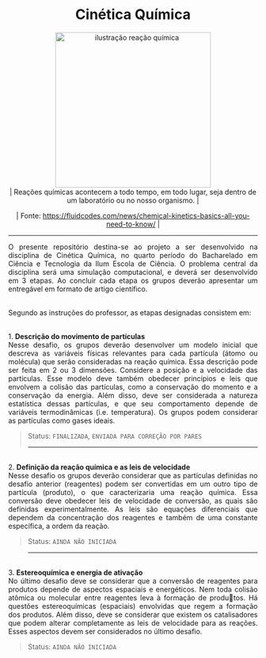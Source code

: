 <h1 align="center"> Cinética Química </h1>

<div align="center">
<img width = "314" alt = "ilustração reação química" src="https://github.com/danischagas/simulacao_cinetica_quimica/assets/107012297/4b99f842-cbc7-4b8b-9a5f-0b3ca5be3855">

 <div align="center">  | Reações químicas acontecem a todo tempo, em todo lugar, seja dentro de um laboratório ou no nosso organismo. | 
  
  | Fonte: https://fluidcodes.com/news/chemical-kinetics-basics-all-you-need-to-know/ |
  </div>

  <hr>
  
<div align="justify"> O presente repositório destina-se ao projeto a ser desenvolvido na disciplina de Cinética Química, no quarto período do Bacharelado em Ciência e Tecnologia da Ilum Escola de Ciência. O problema central da disciplina será uma simulação computacional, e deverá ser desenvolvido em 3 etapas. Ao concluir cada etapa os grupos deverão apresentar um entregável em formato de artigo científico.
  
  
<br>  Segundo as instruções do professor, as etapas designadas consistem em:


<br> 1. **Descrição do movimento de partículas**
<br>Nesse desafio, os grupos deverão desenvolver um modelo inicial que descreva as variáveis físicas relevantes para cada partícula (átomo ou molécula) que serão consideradas na reação química. Essa descrição pode ser feita em 2 ou 3 dimensões. Considere a posição e a velocidade das partículas. Esse modelo deve também obedecer princípios e leis que envolvem a colisão das partículas, como a conservação do momento e a conservação da energia. Além disso, deve ser considerada a natureza estatística dessas partículas, e que seu comportamento depende de variáveis termodinâmicas (i.e. temperatura). Os grupos podem considerar as partículas como gases ideais.
> Status: `FINALIZADA`, `ENVIADA PARA CORREÇÃO POR PARES`
> 
> <hr>

<br> 2. **Definição da reação química e as leis de velocidade**
<br> Nesse desafio os grupos deverão considerar que as partículas definidas no desafio anterior (reagentes) podem ser convertidas em um outro tipo de partícula (produto), o que caracterizaria uma reação química. Essa conversão deve obedecer leis de velocidade de conversão, as quais são definidas experimentalmente. As leis são equações diferenciais que dependem da concentração dos reagentes e também de uma constante específica, a ordem da reação. 
> Status: `AINDA NÃO INICIADA`

> <hr> 

<br>3. **Estereoquímica e energia de ativação**
<br> No último desafio deve se considerar que a conversão de reagentes para produtos depende de aspectos espaciais e energéticos. Nem toda colisão atômica ou molecular entre reagentes leva à formação de produtos. Há questões estereoquímicas (espaciais) envolvidas que regem a formação dos produtos. Além disso, deve se considerar que existem os catalisadores que podem alterar completamente as leis de velocidade para as reações. Esses aspectos devem ser considerados no último desafio.
> Status: `AINDA NÃO INICIADA`
